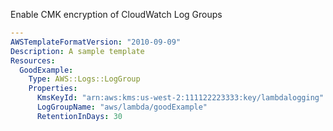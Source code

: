 
Enable CMK encryption of CloudWatch Log Groups

```yaml
---
AWSTemplateFormatVersion: "2010-09-09"
Description: A sample template
Resources:
  GoodExample:
    Type: AWS::Logs::LogGroup
    Properties:
      KmsKeyId: "arn:aws:kms:us-west-2:111122223333:key/lambdalogging"
      LogGroupName: "aws/lambda/goodExample"
      RetentionInDays: 30
```
